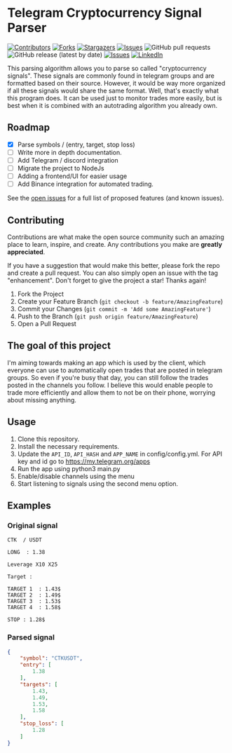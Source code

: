 # Telegram Cryptocurrency Signal Parser

[![Contributors][contributors-shield]][contributors-url]
[![Forks][forks-shield]][forks-url]
[![Stargazers][stars-shield]][stars-url]
[![Issues][issues-shield]][issues-url]
![GitHub pull requests](https://img.shields.io/github/issues-pr-raw/JuicedBakker/telegram-crypto-signal-parser)
![GitHub release (latest by date)](https://img.shields.io/github/v/release/JuicedBakker/telegram-crypto-signal-parser)
[![Issues][issues-shield]][issues-url]
[![LinkedIn][linkedin-shield]][linkedin-url]

This parsing algorithm allows you to parse so called "cryptocurrency signals". These signals are commonly found in telegram groups and are formatted based on their source. However, it would be way more organized if all these signals would share the same format. Well, that's exactly what this program does. It can be used just to monitor trades more easily, but is best when it is combined with an autotrading algorithm you already own.

<!-- ROADMAP -->
## Roadmap

- [x] Parse symbols / (entry, target, stop loss)
- [ ] Write more in depth documentation.
- [ ] Add Telegram / discord integration
- [ ] Migrate the project to NodeJs
- [ ] Adding a frontend/UI for easier usage
- [ ] Add Binance integration for automated trading.

See the [open issues](https://github.com/JuicedBakker/telegram-crypto-signal-parser/issues) for a full list of proposed features (and known issues).

<!-- CONTRIBUTING -->
## Contributing

Contributions are what make the open source community such an amazing place to learn, inspire, and create. Any contributions you make are **greatly appreciated**.

If you have a suggestion that would make this better, please fork the repo and create a pull request. You can also simply open an issue with the tag "enhancement".
Don't forget to give the project a star! Thanks again!

1. Fork the Project
2. Create your Feature Branch (`git checkout -b feature/AmazingFeature`)
3. Commit your Changes (`git commit -m 'Add some AmazingFeature'`)
4. Push to the Branch (`git push origin feature/AmazingFeature`)
5. Open a Pull Request

## The goal of this project

I'm aiming towards making an app which is used by the client, which everyone can use to automatically open trades that are posted in telegram groups. So even if you're busy that day, you can still follow the trades posted in the channels you follow. I believe this would enable people to trade more efficiently and allow them to not be on their phone, worrying about missing anything.

## Usage

1. Clone this repository.
2. Install the necessary requirements.
3. Update the `API_ID`, `API_HASH` and `APP_NAME` in config/config.yml. For API key and id go to https://my.telegram.org/apps
4. Run the app using python3 main.py
5. Enable/disable channels using the menu
6. Start listening to signals using the second menu option.

## Examples

### Original signal
```
CTK  / USDT

LONG  : 1.38

Leverage X10 X25

Target :

TARGET 1  : 1.43$
TARGET 2  : 1.49$
TARGET 3  : 1.53$
TARGET 4  : 1.58$

STOP : 1.28$
```

### Parsed signal
```json
{
    "symbol": "CTKUSDT",
    "entry": [
        1.38
    ],
    "targets": [
        1.43,
        1.49,
        1.53,
        1.58
    ],
    "stop_loss": [
        1.28
    ]
}
```
<!---
![Docker Cloud Build Status](https://img.shields.io/docker/cloud/build/tooljet/tooljet-ce)
![GitHub contributors](https://img.shields.io/github/contributors/tooljet/tooljet)
[![GitHub issues](https://img.shields.io/github/issues/ToolJet/ToolJet)](https://github.com/ToolJet/ToolJet/issues)
[![GitHub stars](https://img.shields.io/github/stars/ToolJet/ToolJet)](https://github.com/ToolJet/ToolJet/stargazers)
![GitHub closed issues](https://img.shields.io/github/issues-closed/tooljet/tooljet)
![GitHub pull requests](https://img.shields.io/github/issues-pr-raw/tooljet/tooljet)
![GitHub release (latest by date)](https://img.shields.io/github/v/release/tooljet/tooljet)
![GitHub commit activity](https://img.shields.io/github/commit-activity/m/tooljet/tooljet)
[![GitHub license](https://img.shields.io/github/license/ToolJet/ToolJet)](https://github.com/ToolJet/ToolJet)
[![Twitter Follow](https://img.shields.io/twitter/follow/ToolJet?style=social)](https://twitter.com/ToolJet)
--!>

<!-- MARKDOWN LINKS & IMAGES -->
<!-- https://www.markdownguide.org/basic-syntax/#reference-style-links -->
[contributors-shield]: https://img.shields.io/github/contributors/JuicedBakker/telegram-crypto-signal-parser
[contributors-url]: https://github.com/JuicedBakker/telegram-crypto-signal-parser/graphs/contributors
[forks-shield]: https://img.shields.io/github/forks/JuicedBakker/telegram-crypto-signal-parser
[forks-url]: https://github.com/JuicedBakker/telegram-crypto-signal-parser/network/members
[stars-shield]: https://img.shields.io/github/stars/JuicedBakker/telegram-crypto-signal-parser
[stars-url]: https://github.com/JuicedBakker/telegram-crypto-signal-parser/stargazers
[issues-shield]: https://img.shields.io/github/issues/JuicedBakker/telegram-crypto-signal-parser
[issues-url]: https://github.com/JuicedBakker/telegram-crypto-signal-parser/issues
[license-shield]: https://img.shields.io/github/JuicedBakker/telegram-crypto-signal-parser
[license-url]: https://github.com/JuicedBakker/telegram-crypto-signal-parser/blob/master/LICENSE.txt
[GitHub release (latest by date)]: https://img.shields.io/github/v/release/JuicedBakker/telegram-crypto-signal-parser
[GitHub commit activity]: https://img.shields.io/github/commit-activity/m/JuicedBakker/telegram-crypto-signal-parser
[linkedin-shield]: https://img.shields.io/badge/-LinkedIn-blue.svg
[linkedin-url]: https://www.linkedin.com/in/joostmbakker/

